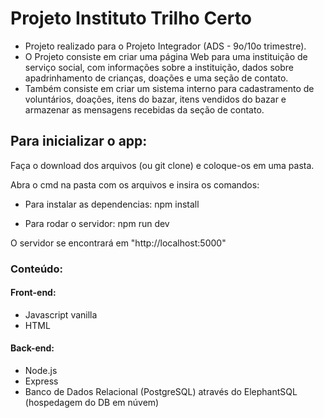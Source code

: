 # Projeto Instituto Trilho Certo

- Projeto realizado para o Projeto Integrador (ADS - 9o/10o trimestre).
- O Projeto consiste em criar uma página Web para uma instituição de serviço social, com informações sobre a instituição, dados sobre apadrinhamento de crianças, doações e uma seção de contato.
- Também consiste em criar um sistema interno para cadastramento de voluntários, doações, itens do bazar, itens vendidos do bazar e armazenar as mensagens recebidas da seção de contato.

## Para inicializar o app:

Faça o download dos arquivos (ou git clone) e coloque-os em uma pasta.

Abra o cmd na pasta com os arquivos e insira os comandos:

- Para instalar as dependencias:
npm install

- Para rodar o servidor:
npm run dev

O servidor se encontrará em "http://localhost:5000"

### Conteúdo:
#### Front-end:
- Javascript vanilla
- HTML
#### Back-end:
- Node.js
- Express
- Banco de Dados Relacional (PostgreSQL) através do ElephantSQL (hospedagem do DB em núvem)
